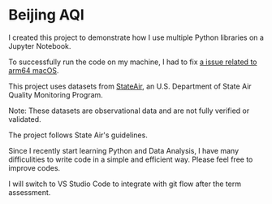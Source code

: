 # Beijing AQI

I created this project to demonstrate how I use multiple Python libraries on a Jupyter Notebook.

To successfully run the code on my machine, I had to fix [a issue related to arm64 macOS](https://github.com/jupyter/notebook/issues/5872).

This project uses datasets from [StateAir](http://www.stateair.net/), an U.S. Department of State Air Quality Monitoring Program.

Note: These datasets are observational data and are not fully verified or validated.

The project follows State Air's guidelines.

Since I recently start learning Python and Data Analysis, I have many difficulities to write code in a simple and efficient way. Please feel free to improve codes.

I will switch to VS Studio Code to integrate with git flow after the term assessment.
